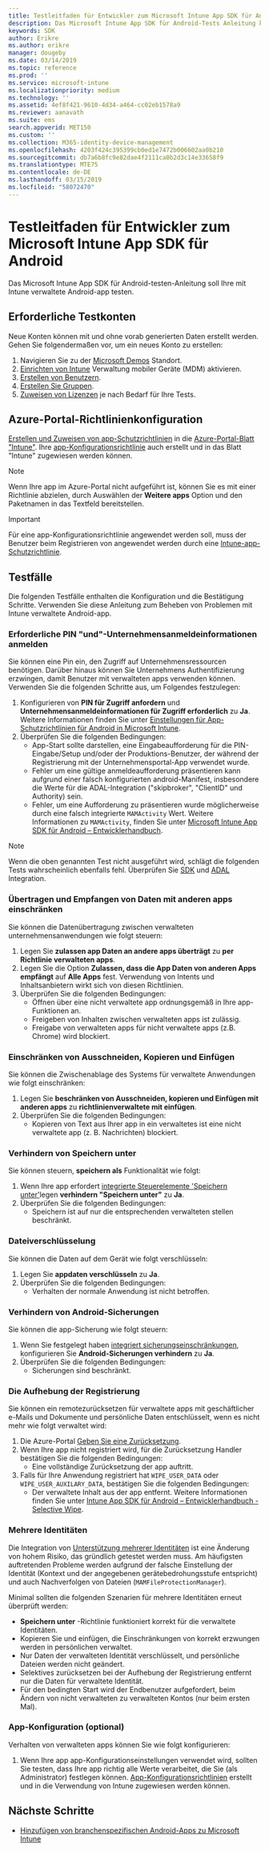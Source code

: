 ```yaml
---
title: Testleitfaden für Entwickler zum Microsoft Intune App SDK für Android
description: Das Microsoft Intune App SDK für Android-Tests Anleitung können Sie Ihre mit Intune verwaltete Android-app zu testen.
keywords: SDK
author: Erikre
ms.author: erikre
manager: dougeby
ms.date: 03/14/2019
ms.topic: reference
ms.prod: ''
ms.service: microsoft-intune
ms.localizationpriority: medium
ms.technology: ''
ms.assetid: 4ef8f421-9610-4d34-a464-cc02eb1578a9
ms.reviewer: aanavath
ms.suite: ems
search.appverid: MET150
ms.custom: ''
ms.collection: M365-identity-device-management
ms.openlocfilehash: 4203f424c395399cb0ed1e7472b006602aa0b210
ms.sourcegitcommit: db7a6b8fc9e82dae4f2111ca0b2d3c14e33658f9
ms.translationtype: MTE75
ms.contentlocale: de-DE
ms.lasthandoff: 03/15/2019
ms.locfileid: "58072470"
---
```

# <a name="microsoft-intune-app-sdk-for-android-developers-testing-guide"></a>Testleitfaden für Entwickler zum Microsoft Intune App SDK für Android

Das Microsoft Intune App SDK für Android-testen-Anleitung soll Ihre mit Intune verwaltete Android-app testen.  

## <a name="prerequisite-test-accounts"></a>Erforderliche Testkonten
Neue Konten können mit und ohne vorab generierten Daten erstellt werden. Gehen Sie folgendermaßen vor, um ein neues Konto zu erstellen:
1. Navigieren Sie zu der [Microsoft Demos](https://demos.microsoft.com/environments/create/tenant) Standort. 
2. [Einrichten von Intune](https://docs.microsoft.com/intune/setup-steps) Verwaltung mobiler Geräte (MDM) aktivieren.
3. [Erstellen von Benutzern](https://docs.microsoft.com/intune/users-add).
4. [Erstellen Sie Gruppen](https://docs.microsoft.com/intune/groups-add).
5. [Zuweisen von Lizenzen](https://docs.microsoft.com/intune/licenses-assign) je nach Bedarf für Ihre Tests.


## <a name="azure-portal-policy-configuration"></a>Azure-Portal-Richtlinienkonfiguration
[Erstellen und Zuweisen von app-Schutzrichtlinien](https://docs.microsoft.com/intune/app-protection-policies) in die [Azure-Portal-Blatt "Intune"](https://portal.azure.com/?feature.customportal=false#blade/Microsoft_Intune_Apps/MainMenu/14/selectedMenuItem/Overview). Ihre [app-Konfigurationsrichtlinie](https://docs.microsoft.com/intune/app-configuration-policies-overview) auch erstellt und in das Blatt "Intune" zugewiesen werden können.

> [!NOTE]
> Wenn Ihre app im Azure-Portal nicht aufgeführt ist, können Sie es mit einer Richtlinie abzielen, durch Auswählen der **Weitere apps** Option und den Paketnamen in das Textfeld bereitstellen.

> [!IMPORTANT]
> Für eine app-Konfigurationsrichtlinie angewendet werden soll, muss der Benutzer beim Registrieren von angewendet werden durch eine [Intune-app-Schutzrichtlinie](https://docs.microsoft.com/intune/app-protection-policy).

## <a name="test-cases"></a>Testfälle

Die folgenden Testfälle enthalten die Konfiguration und die Bestätigung Schritte. Verwenden Sie diese Anleitung zum Beheben von Problemen mit Intune verwaltete Android-app.

### <a name="required-pin-and-corporate-credentials"></a>Erforderliche PIN "und"-Unternehmensanmeldeinformationen anmelden

Sie können eine Pin ein, den Zugriff auf Unternehmensressourcen benötigen. Darüber hinaus können Sie Unternehmens Authentifizierung erzwingen, damit Benutzer mit verwalteten apps verwenden können. Verwenden Sie die folgenden Schritte aus, um Folgendes festzulegen:

1. Konfigurieren von **PIN für Zugriff anfordern** und **Unternehmensanmeldeinformationen für Zugriff erforderlich** zu **Ja**. Weitere Informationen finden Sie unter [Einstellungen für App-Schutzrichtlinien für Android in Microsoft Intune](app-protection-policy-settings-android.md#access-requirements).
2. Überprüfen Sie die folgenden Bedingungen:
    - App-Start sollte darstellen, eine Eingabeaufforderung für die PIN-Eingabe/Setup und/oder der Produktions-Benutzer, der während der Registrierung mit der Unternehmensportal-App verwendet wurde.
    - Fehler um eine gültige anmeldeaufforderung präsentieren kann aufgrund einer falsch konfigurierten android-Manifest, insbesondere die Werte für die ADAL-Integration ("skipbroker", "ClientID" und Authority) sein.
    - Fehler, um eine Aufforderung zu präsentieren wurde möglicherweise durch eine falsch integrierte `MAMActivity` Wert. Weitere Informationen zu `MAMActivity`, finden Sie unter [Microsoft Intune App SDK für Android – Entwicklerhandbuch](app-sdk-android.md).

> [!NOTE] 
> Wenn die oben genannten Test nicht ausgeführt wird, schlägt die folgenden Tests wahrscheinlich ebenfalls fehl. Überprüfen Sie [SDK](app-sdk-android.md##sdk-integration) und [ADAL](app-sdk-android.md#configure-azure-active-directory-authentication-library-adal) Integration.

### <a name="restrict-transferring-and-receiving-data-with-other-apps"></a>Übertragen und Empfangen von Daten mit anderen apps einschränken
Sie können die Datenübertragung zwischen verwalteten unternehmensanwendungen wie folgt steuern:

1. Legen Sie **zulassen app Daten an andere apps überträgt** zu **per Richtlinie verwalteten apps**.
2. Legen Sie die Option **Zulassen, dass die App Daten von anderen Apps empfängt** auf **Alle Apps** fest. Verwendung von Intents und Inhaltsanbietern wirkt sich von diesen Richtlinien.
3. Überprüfen Sie die folgenden Bedingungen:
    - Öffnen über eine nicht verwaltete app ordnungsgemäß in Ihre app-Funktionen an.
    - Freigeben von Inhalten zwischen verwalteten apps ist zulässig.
    - Freigabe von verwalteten apps für nicht verwaltete apps (z.B. Chrome) wird blockiert.

### <a name="restrict-cut-copy-and-paste"></a>Einschränken von Ausschneiden, Kopieren und Einfügen
Sie können die Zwischenablage des Systems für verwaltete Anwendungen wie folgt einschränken:

1. Legen Sie **beschränken von Ausschneiden, kopieren und Einfügen mit anderen apps** zu **richtlinienverwaltete mit einfügen**.
2. Überprüfen Sie die folgenden Bedingungen:
    - Kopieren von Text aus Ihrer app in ein verwaltetes ist eine nicht verwaltete app (z. B. Nachrichten) blockiert.

### <a name="prevent-save-as"></a>Verhindern von **Speichern unter**
Sie können steuern, **speichern als** Funktionalität wie folgt:

1. Wenn Ihre app erfordert [integrierte Steuerelemente 'Speichern unter'](app-sdk-android.md#example-determine-if-saving-to-device-or-cloud-storage-is-permitted)legen **verhindern "Speichern unter"** zu **Ja**.
2. Überprüfen Sie die folgenden Bedingungen:
    - Speichern ist auf nur die entsprechenden verwalteten stellen beschränkt.

### <a name="file-encryption"></a>Dateiverschlüsselung
Sie können die Daten auf dem Gerät wie folgt verschlüsseln:

1. Legen Sie **appdaten verschlüsseln** zu **Ja**.
2. Überprüfen Sie die folgenden Bedingungen:
    - Verhalten der normale Anwendung ist nicht betroffen.

### <a name="prevent-android-backups"></a>Verhindern von Android-Sicherungen
Sie können die app-Sicherung wie folgt steuern:

1. Wenn Sie festgelegt haben [integriert sicherungseinschränkungen](app-sdk-android.md#protecting-backup-data), konfigurieren Sie **Android-Sicherungen verhindern** zu **Ja**.
2. Überprüfen Sie die folgenden Bedingungen:
    - Sicherungen sind beschränkt.

### <a name="unenrollment"></a>Die Aufhebung der Registrierung
Sie können ein remotezurücksetzen für verwaltete apps mit geschäftlicher e-Mails und Dokumente und persönliche Daten entschlüsselt, wenn es nicht mehr wie folgt verwaltet wird:

1. Die Azure-Portal [Geben Sie eine Zurücksetzung](https://docs.microsoft.com/intune/apps-selective-wipe).
2. Wenn Ihre app nicht registriert wird, für die Zurücksetzung Handler bestätigen Sie die folgenden Bedingungen:
    - Eine vollständige Zurücksetzung der app auftritt.
3. Falls für Ihre Anwendung registriert hat `WIPE_USER_DATA` oder `WIPE_USER_AUXILARY_DATA`, bestätigen Sie die folgenden Bedingungen:
    - Der verwaltete Inhalt aus der app entfernt. Weitere Informationen finden Sie unter [Intune App SDK für Android – Entwicklerhandbuch - Selective Wipe](app-sdk-android.md#selective-wipe).

### <a name="multi-identity"></a>Mehrere Identitäten
Die Integration von [Unterstützung mehrerer Identitäten](app-sdk-android.md#multi-identity-optional) ist eine Änderung von hohem Risiko, das gründlich getestet werden muss. Am häufigsten auftretenden Probleme werden aufgrund der falsche Einstellung der Identität (Kontext und der angegebenen gerätebedrohungsstufe entspricht) und auch Nachverfolgen von Dateien (`MAMFileProtectionManager`).

Minimal sollten die folgenden Szenarien für mehrere Identitäten erneut überprüft werden:

- **Speichern unter** -Richtlinie funktioniert korrekt für die verwaltete Identitäten.
- Kopieren Sie und einfügen, die Einschränkungen von korrekt erzwungen werden in persönlichen verwaltet.
- Nur Daten der verwalteten Identität verschlüsselt, und persönliche Dateien werden nicht geändert.
- Selektives zurücksetzen bei der Aufhebung der Registrierung entfernt nur die Daten für verwaltete Identität.
- Für den bedingten Start wird der Endbenutzer aufgefordert, beim Ändern von nicht verwalteten zu verwalteten Kontos (nur beim ersten Mal).

### <a name="app-configuration-optional"></a>App-Konfiguration (optional)
Verhalten von verwalteten apps können Sie wie folgt konfigurieren:

1. Wenn Ihre app app-Konfigurationseinstellungen verwendet wird, sollten Sie testen, dass Ihre app richtig alle Werte verarbeitet, die Sie (als Administrator) festlegen können. [App-Konfigurationsrichtlinien](https://docs.microsoft.com/intune/app-configuration-policies-overview) erstellt und in die Verwendung von Intune zugewiesen werden können.

## <a name="next-steps"></a>Nächste Schritte

- [Hinzufügen von branchenspezifischen Android-Apps zu Microsoft Intune](lob-apps-android.md)
